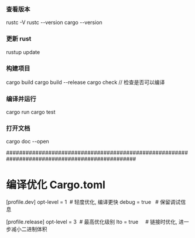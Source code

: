 ### 查看版本
rustc -V
rustc --version
cargo --version

### 更新 rust
rustup update

### 构建项目
cargo build
cargo build --release
cargo check // 检查是否可以编译

### 编译并运行
cargo run
cargo test

### 打开文档
cargo doc --open 

################################################################################################

# 编译优化 Cargo.toml
[profile.dev]
opt-level = 1  # 轻度优化, 编译更快
debug = true   # 保留调试信息

[profile.release]
opt-level = 3  # 最高优化级别
lto = true     # 链接时优化, 进一步减小二进制体积